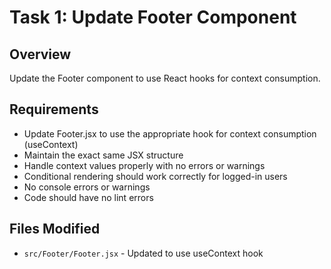 # Task 1: Update Footer Component

## Overview
Update the Footer component to use React hooks for context consumption.

## Requirements
- Update Footer.jsx to use the appropriate hook for context consumption (useContext)
- Maintain the exact same JSX structure
- Handle context values properly with no errors or warnings
- Conditional rendering should work correctly for logged-in users
- No console errors or warnings
- Code should have no lint errors

## Files Modified
- `src/Footer/Footer.jsx` - Updated to use useContext hook
